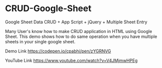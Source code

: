 # CRUD-Google-Sheet
Google Sheet Data CRUD + App Script + jQuery + Multiple Sheet Entry
 
Many User's know how to make CRUD application in HTML using Google Sheet. This demo shows how to do same operation when you have multiple sheets in your single google sheet.

Demo Link
https://codepen.io/cpabhi/pen/zYGRNVG

YouTube Link
https://www.youtube.com/watch?v=V4JMjmwHPEg
